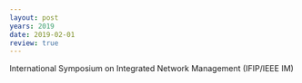```yaml
---
layout: post
years: 2019
date: 2019-02-01
review: true
---
```


International Symposium on Integrated Network Management (IFIP/IEEE IM) 